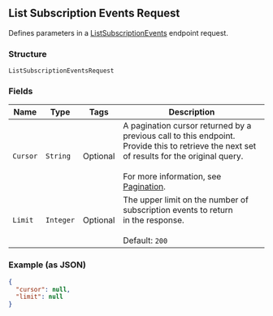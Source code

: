 ## List Subscription Events Request

Defines parameters in a 
[ListSubscriptionEvents](#endpoint-subscriptions-listsubscriptionevents)
endpoint request.

### Structure

`ListSubscriptionEventsRequest`

### Fields

| Name | Type | Tags | Description |
|  --- | --- | --- | --- |
| `Cursor` | `String` | Optional | A pagination cursor returned by a previous call to this endpoint.<br>Provide this to retrieve the next set of results for the original query.<br><br>For more information, see [Pagination](https://developer.squareup.com/docs/docs/working-with-apis/pagination). |
| `Limit` | `Integer` | Optional | The upper limit on the number of subscription events to return <br>in the response. <br><br>Default: `200` |

### Example (as JSON)

```json
{
  "cursor": null,
  "limit": null
}
```

